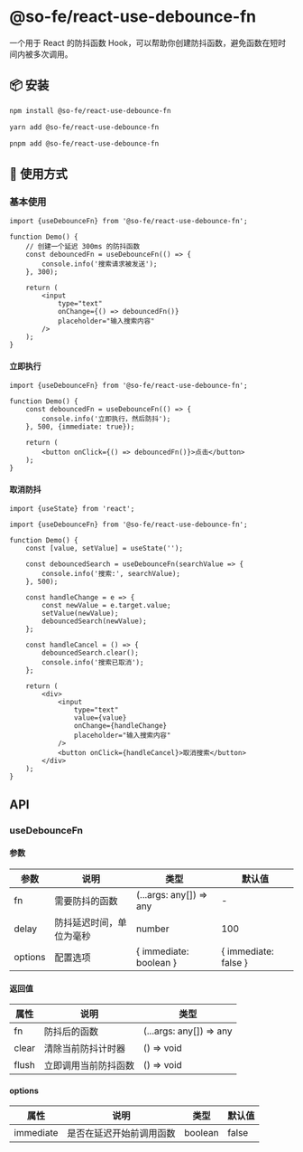 # @so-fe/react-use-debounce-fn

一个用于 React 的防抖函数 Hook，可以帮助你创建防抖函数，避免函数在短时间内被多次调用。

## 📦 安装

```bash
npm install @so-fe/react-use-debounce-fn
```

```bash
yarn add @so-fe/react-use-debounce-fn
```

```bash
pnpm add @so-fe/react-use-debounce-fn
```

## 🔨 使用方式

### 基本使用

```tsx
import {useDebounceFn} from '@so-fe/react-use-debounce-fn';

function Demo() {
    // 创建一个延迟 300ms 的防抖函数
    const debouncedFn = useDebounceFn(() => {
        console.info('搜索请求被发送');
    }, 300);

    return (
        <input
            type="text"
            onChange={() => debouncedFn()}
            placeholder="输入搜索内容"
        />
    );
}
```

#### 立即执行

```tsx
import {useDebounceFn} from '@so-fe/react-use-debounce-fn';

function Demo() {
    const debouncedFn = useDebounceFn(() => {
        console.info('立即执行，然后防抖');
    }, 500, {immediate: true});

    return (
        <button onClick={() => debouncedFn()}>点击</button>
    );
}
```

#### 取消防抖

```tsx
import {useState} from 'react';

import {useDebounceFn} from '@so-fe/react-use-debounce-fn';

function Demo() {
    const [value, setValue] = useState('');

    const debouncedSearch = useDebounceFn(searchValue => {
        console.info('搜索:', searchValue);
    }, 500);

    const handleChange = e => {
        const newValue = e.target.value;
        setValue(newValue);
        debouncedSearch(newValue);
    };

    const handleCancel = () => {
        debouncedSearch.clear();
        console.info('搜索已取消');
    };

    return (
        <div>
            <input
                type="text"
                value={value}
                onChange={handleChange}
                placeholder="输入搜索内容"
            />
            <button onClick={handleCancel}>取消搜索</button>
        </div>
    );
}
```

## API

### useDebounceFn

#### 参数
| 参数 | 说明 | 类型 | 默认值 |
| --- | --- | --- | --- |
| fn | 需要防抖的函数 | (...args: any[]) => any | - |
| delay | 防抖延迟时间，单位为毫秒 | number | 100 |
| options | 配置选项 | { immediate: boolean } | { immediate: false } |

#### 返回值
| 属性 | 说明 | 类型 |
| --- | --- | --- |
| fn | 防抖后的函数 | (...args: any[]) => any |
| clear | 清除当前防抖计时器 | () => void |
| flush | 立即调用当前防抖函数 | () => void |

#### options
| 属性 | 说明 | 类型 | 默认值 |
| --- | --- | --- | --- |
| immediate | 是否在延迟开始前调用函数 | boolean | false |
